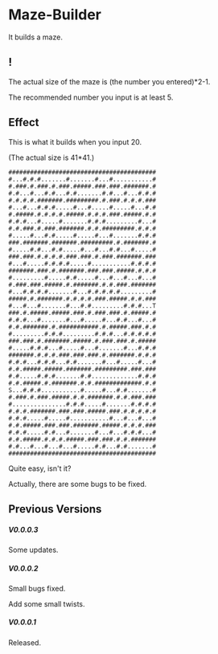 # Maze-Builder
It builds a maze.

## !

The actual size of the maze is (the number you entered)*2-1.

The recommended number you input is at least 5. 

## Effect

This is what it builds when you input 20.

(The actual size is 41*41.)

```
#########################################
#...#.#.#.......#.......#...#...........#
#.###.#.###.#.###.#####.###.###.#######.#
#.#...#...#.#...#.#.......#.#...#...#.#.#
#.#.#.#.#######.#########.#.###.#.#.#.###
#...#...#.#.#.....#...#.....#.....#...#.#
#.#####.#.#.#.#.#####.#.#.#.###.#####.#.#
#.#.#...#.....#.......#.#.#.........#...#
#.#.###.#.###.#######.#.#.#########.#.#.#
#.....#...#.#.....#.....#...#.......#.#.#
###.#######.#######.#########.#.#######.#
#.....#.#...#.#.....#...#...#.#...#.....#
###.###.#.#.#.#.###.###.#.###.#######.###
#...#.....#.#.#.#.....#...........#.#.#.#
#######.###.#.#######.###.###.#####.#.#.#
#.........#.....#.#.....#...#...#...#...#
#.###.###.#####.#.#######.#.#.###.#######
#...#.#.#.#.......#...#.#.#.#.#.........#
#####.#.#######.#.#.#.#.###.#####.#.#.###
#...#...#.......#...#.#.........#.#.#...T
###.#.#####.#####.###.#.###.###.#.#####.#
#.#.#...#.......#...#.....#...#.#...#...#
#.#.#######.#.###########.#.#####.###.#.#
#.........#.#.#.........#.#.#...#.#.#.#.#
###.###.#.#######.#####.#.###.###.#.#####
#.....#.#.#...#.....#...#.......#...#.#.#
#######.#.#.#.###.###.###.#.#######.#.#.#
#.#.#...#.#.#...#.#.......#...#.....#...#
#.#.#####.#####.#######.#########.###.###
#.#.....#.#.#.......#.#.............#.#.#
#.#.#####.#.#######.#.#.#############.#.#
S...#.#.#...........#.....#...#.#.......#
#.###.#.###.#####.#.#.#######.#.#.###.###
#...............#.#.#.....#.......#.#.#.#
#.#.#.#######.###.###.#####.###.#.#.#.#.#
#.#.#.....#.....#...........#...#...#...#
#.#.#####.###.###.#######.#####.#.#.#.###
#.#.#.....#.#...#.......#...#...#.#.#...#
#.#.#####.#.#.#.#####.###.###.#.#.#######
#.#...#...#...#...#.....#.#...#.#.......#
#########################################
```

Quite easy, isn't it?

Actually, there are some bugs to be fixed.

## Previous Versions

##### V0.0.0.3

Some updates.

##### V0.0.0.2

Small bugs fixed.

Add some small twists.

##### V0.0.0.1

Released.
